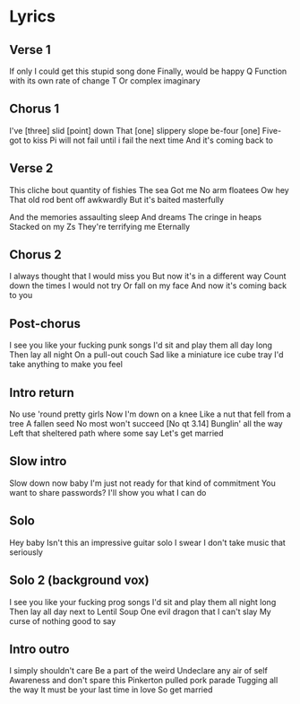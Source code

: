 # Lyrics

## Verse 1

If only I could get this stupid song done
Finally, would be happy
Q
Function with its own rate of change
T
Or complex imaginary

## Chorus 1

I've [three] slid [point] down
That [one] slippery slope be-four [one]
Five-got to kiss
Pi will not fail until i fail the next time
And it's coming back to


## Verse 2

This cliche bout quantity of fishies
The sea
Got me
No arm floatees
Ow hey
That old rod bent off awkwardly
But it's baited masterfully

And the memories assaulting sleep
And dreams
The cringe in heaps
Stacked on my Zs
They're terrifying me
Eternally


## Chorus 2

I always thought that I would miss you
But now it's in a different way
Count down the times I would not try
Or fall on my face
And now it's coming back to you


## Post-chorus

I see you like your fucking punk songs
I'd sit and play them all day long
Then lay all night
On a pull-out couch
Sad like a miniature ice cube tray
I'd take anything to make you feel


## Intro return

No use 'round pretty girls
Now I'm down on a knee
Like a nut that fell from a tree
A fallen seed
No most won't succeed
[No qt 3.14]
Bunglin' all the way
Left that sheltered path where some say
Let's get married


## Slow intro

Slow down now baby
I'm just not ready for that kind of commitment
You want to share passwords?
I'll show you what I can do


## Solo

Hey baby
Isn't this an impressive guitar solo
I swear
I don't take music that seriously


## Solo 2 (background vox)

I see you like your fucking prog songs
I'd sit and play them all night long
Then lay all day next to Lentil Soup
One evil dragon that I can't slay
My curse of nothing good to say


## Intro outro

I simply shouldn't care
Be a part of the weird
Undeclare any air of self
Awareness and don't spare this Pinkerton pulled pork parade
Tugging all the way
It must be your last time in love
So get married
